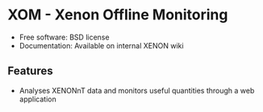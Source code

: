 XOM - Xenon Offline Monitoring
=

* Free software: BSD license
* Documentation: Available on internal XENON wiki

Features
--------

* Analyses XENONnT data and monitors useful quantities through a web application

